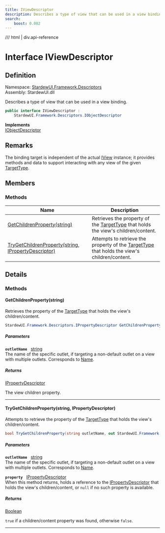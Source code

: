```yaml
---
title: IViewDescriptor
description: Describes a type of view that can be used in a view binding.
search:
    boost: 0.002
---
```


<link rel="stylesheet" href="/StardewUI/stylesheets/reference.css" />

/// html | div.api-reference

# Interface IViewDescriptor

## Definition

<div class="api-definition" markdown>

Namespace: [StardewUI.Framework.Descriptors](index.md)  
Assembly: StardewUI.dll  

</div>

Describes a type of view that can be used in a view binding.

```cs
public interface IViewDescriptor : 
    StardewUI.Framework.Descriptors.IObjectDescriptor
```

**Implements**  
[IObjectDescriptor](iobjectdescriptor.md)

## Remarks

The binding target is independent of the actual [IView](../../iview.md) instance; it provides methods and data to support interacting with any view of the given [TargetType](iobjectdescriptor.md#targettype).

## Members

### Methods

 | Name | Description |
| --- | --- |
| [GetChildrenProperty(string)](#getchildrenpropertystring) | Retrieves the property of the [TargetType](iobjectdescriptor.md#targettype) that holds the view's children/content. | 
| [TryGetChildrenProperty(string, IPropertyDescriptor)](#trygetchildrenpropertystring-ipropertydescriptor) | Attempts to retrieve the property of the [TargetType](iobjectdescriptor.md#targettype) that holds the view's children/content. | 

## Details

### Methods

#### GetChildrenProperty(string)

Retrieves the property of the [TargetType](iobjectdescriptor.md#targettype) that holds the view's children/content.

```cs
StardewUI.Framework.Descriptors.IPropertyDescriptor GetChildrenProperty(string outletName);
```

##### Parameters

**`outletName`** &nbsp; [string](https://learn.microsoft.com/en-us/dotnet/api/system.string)  
The name of the specific outlet, if targeting a non-default outlet on a view with multiple outlets. Corresponds to [Name](../../widgets/outletattribute.md#name).

##### Returns

[IPropertyDescriptor](ipropertydescriptor.md)

  The view children property.

-----

#### TryGetChildrenProperty(string, IPropertyDescriptor)

Attempts to retrieve the property of the [TargetType](iobjectdescriptor.md#targettype) that holds the view's children/content.

```cs
bool TryGetChildrenProperty(string outletName, out StardewUI.Framework.Descriptors.IPropertyDescriptor property);
```

##### Parameters

**`outletName`** &nbsp; [string](https://learn.microsoft.com/en-us/dotnet/api/system.string)  
The name of the specific outlet, if targeting a non-default outlet on a view with multiple outlets. Corresponds to [Name](../../widgets/outletattribute.md#name).

**`property`** &nbsp; [IPropertyDescriptor](ipropertydescriptor.md)  
When this method returns, holds a reference to the [IPropertyDescriptor](ipropertydescriptor.md) that holds the view's children/content, or `null` if no such property is available.

##### Returns

[Boolean](https://learn.microsoft.com/en-us/dotnet/api/system.boolean)

  `true` if a children/content property was found, otherwise `false`.

-----

